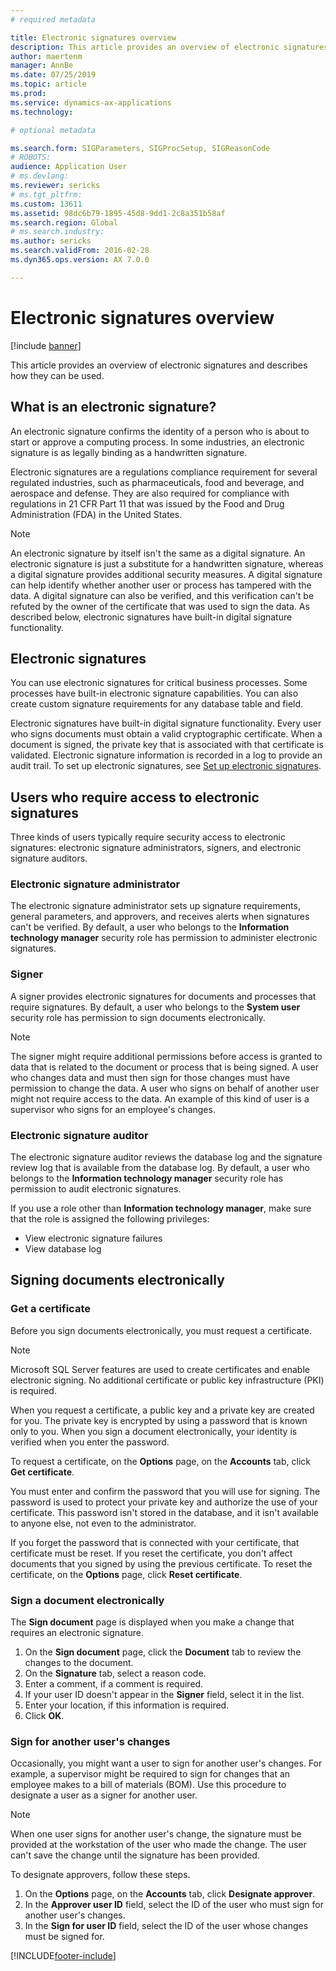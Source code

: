```yaml
---
# required metadata

title: Electronic signatures overview
description: This article provides an overview of electronic signatures and describes how they can be used.
author: maertenm
manager: AnnBe
ms.date: 07/25/2019
ms.topic: article
ms.prod: 
ms.service: dynamics-ax-applications
ms.technology: 

# optional metadata

ms.search.form: SIGParameters, SIGProcSetup, SIGReasonCode
# ROBOTS: 
audience: Application User
# ms.devlang: 
ms.reviewer: sericks
# ms.tgt_pltfrm: 
ms.custom: 13611
ms.assetid: 98dc6b79-1895-45d8-9dd1-2c8a351b58af
ms.search.region: Global
# ms.search.industry: 
ms.author: sericks
ms.search.validFrom: 2016-02-28
ms.dyn365.ops.version: AX 7.0.0

---
```


# Electronic signatures overview

[!include [banner](../includes/banner.md)]

This article provides an overview of electronic signatures and describes how they can be used.

## What is an electronic signature?

An electronic signature confirms the identity of a person who is about to start or approve a computing process. In some industries, an electronic signature is as legally binding as a handwritten signature.

Electronic signatures are a regulations compliance requirement for several regulated industries, such as pharmaceuticals, food and beverage, and aerospace and defense. They are also required for compliance with regulations in 21 CFR Part 11 that was issued by the Food and Drug Administration (FDA) in the United States.

> [!NOTE]
> An electronic signature by itself isn't the same as a digital signature. An electronic signature is just a substitute for a handwritten signature, whereas a digital signature provides additional security measures. A digital signature can help identify whether another user or process has tampered with the data. A digital signature can also be verified, and this verification can't be refuted by the owner of the certificate that was used to sign the data. As described below, electronic signatures have built-in digital signature functionality.

## Electronic signatures

You can use electronic signatures for critical business processes. Some processes have built-in electronic signature capabilities. You can also create custom signature requirements for any database table and field.

Electronic signatures have built-in digital signature functionality. Every user who signs documents must obtain a valid cryptographic certificate. When a document is signed, the private key that is associated with that certificate is validated. Electronic signature information is recorded in a log to provide an audit trail. To set up electronic signatures, see [Set up electronic signatures](tasks/set-up-electronic-signatures.md).

## Users who require access to electronic signatures

Three kinds of users typically require security access to electronic signatures: electronic signature administrators, signers, and electronic signature auditors.

### Electronic signature administrator

The electronic signature administrator sets up signature requirements, general parameters, and approvers, and receives alerts when signatures can't be verified. By default, a user who belongs to the **Information technology manager** security role has permission to administer electronic signatures.

### Signer

A signer provides electronic signatures for documents and processes that require signatures. By default, a user who belongs to the **System user** security role has permission to sign documents electronically.

> [!NOTE]
> The signer might require additional permissions before access is granted to data that is related to the document or process that is being signed. A user who changes data and must then sign for those changes must have permission to change the data. A user who signs on behalf of another user might not require access to the data. An example of this kind of user is a supervisor who signs for an employee's changes.

### Electronic signature auditor

The electronic signature auditor reviews the database log and the signature review log that is available from the database log. By default, a user who belongs to the **Information technology manager** security role has permission to audit electronic signatures.

If you use a role other than **Information technology manager**, make sure that the role is assigned the following privileges:

- View electronic signature failures
- View database log

## Signing documents electronically

### Get a certificate

Before you sign documents electronically, you must request a certificate.

> [!NOTE]
> Microsoft SQL Server features are used to create certificates and enable electronic signing. No additional certificate or public key infrastructure (PKI) is required.

When you request a certificate, a public key and a private key are created for you. The private key is encrypted by using a password that is known only to you. When you sign a document electronically, your identity is verified when you enter the password.

To request a certificate, on the **Options** page, on the **Accounts** tab, click **Get certificate**.

You must enter and confirm the password that you will use for signing. The password is used to protect your private key and authorize the use of your certificate. This password isn't stored in the database, and it isn't available to anyone else, not even to the administrator.

If you forget the password that is connected with your certificate, that certificate must be reset. If you reset the certificate, you don't affect documents that you signed by using the previous certificate. To reset the certificate, on the **Options** page, click **Reset certificate**.

### Sign a document electronically

The **Sign document** page is displayed when you make a change that requires an electronic signature.

1. On the **Sign document** page, click the **Document** tab to review the changes to the document.
2. On the **Signature** tab, select a reason code.
3. Enter a comment, if a comment is required.
4. If your user ID doesn't appear in the **Signer** field, select it in the list.
5. Enter your location, if this information is required.
6. Click **OK**.

### Sign for another user's changes

Occasionally, you might want a user to sign for another user's changes. For example, a supervisor might be required to sign for changes that an employee makes to a bill of materials (BOM). Use this procedure to designate a user as a signer for another user.

> [!NOTE]
> When one user signs for another user's change, the signature must be provided at the workstation of the user who made the change. The user can't save the change until the signature has been provided.

To designate approvers, follow these steps.

1. On the **Options** page, on the **Accounts** tab, click **Designate approver**.
2. In the **Approver user ID** field, select the ID of the user who must sign for another user's changes.
3. In the **Sign for user ID** field, select the ID of the user whose changes must be signed for.


[!INCLUDE[footer-include](../../../includes/footer-banner.md)]